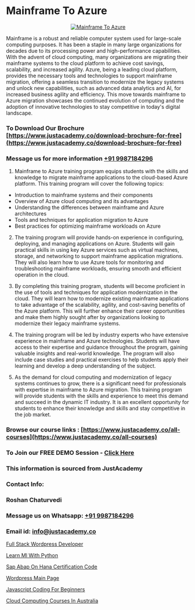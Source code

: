 # Mainframe To Azure

<p align="center">
  <a href="https://justacademy.co/course-detail/microsoft-azure-training">
    <img src="https://justacademy.co/storage2/course_image/1708336833_course_image.png" alt="Mainframe To Azure">
  </a>
</p>


Mainframe is a robust and reliable computer system used for large-scale computing purposes. It has been a staple in many large organizations for decades due to its processing power and high-performance capabilities. With the advent of cloud computing, many organizations are migrating their mainframe systems to the cloud platform to achieve cost savings, scalability, and increased agility. Azure, being a leading cloud platform, provides the necessary tools and technologies to support mainframe migration, offering a seamless transition to modernize the legacy systems and unlock new capabilities, such as advanced data analytics and AI, for increased business agility and efficiency. This move towards mainframe to Azure migration showcases the continued evolution of computing and the adoption of innovative technologies to stay competitive in today's digital landscape. 
### To Download Our Brochure [https://www.justacademy.co/download-brochure-for-free](https://www.justacademy.co/download-brochure-for-free)
### Message us for more information [+91 9987184296](https://api.whatsapp.com/send?phone=919987184296)
1) Mainframe to Azure training program equips students with the skills and knowledge to migrate mainframe applications to the cloud-based Azure platform.
This training program will cover the following topics:
- Introduction to mainframe systems and their components
- Overview of Azure cloud computing and its advantages
- Understanding the differences between mainframe and Azure architectures
- Tools and techniques for application migration to Azure
- Best practices for optimizing mainframe workloads on Azure

2) The training program will provide hands-on experience in configuring, deploying, and managing applications on Azure.
Students will gain practical skills in using key Azure services such as virtual machines, storage, and networking to support mainframe application migrations.
They will also learn how to use Azure tools for monitoring and troubleshooting mainframe workloads, ensuring smooth and efficient operation in the cloud.

3) By completing this training program, students will become proficient in the use of tools and techniques for application modernization in the cloud.
They will learn how to modernize existing mainframe applications to take advantage of the scalability, agility, and cost-saving benefits of the Azure platform.
This will further enhance their career opportunities and make them highly sought after by organizations looking to modernize their legacy mainframe systems.

4) The training program will be led by industry experts who have extensive experience in mainframe and Azure technologies.
Students will have access to their expertise and guidance throughout the program, gaining valuable insights and real-world knowledge.
The program will also include case studies and practical exercises to help students apply their learning and develop a deep understanding of the subject.

5) As the demand for cloud computing and modernization of legacy systems continues to grow, there is a significant need for professionals with expertise in mainframe to Azure migration.
This training program will provide students with the skills and experience to meet this demand and succeed in the dynamic IT industry.
It is an excellent opportunity for students to enhance their knowledge and skills and stay competitive in the job market.

### Browse our course links : [https://www.justacademy.co/all-courses](https://www.justacademy.co/all-courses) 
### To Join our FREE DEMO Session - [Click Here](https://www.justacademy.co/register-for-course-demo)


### This information is sourced from JustAcademy
### Contact Info:
### Roshan Chaturvedi
### Message us on Whatsapp: [+91 9987184296](https://api.whatsapp.com/send?phone=919987184296)
### Email id: [info@justacademy.co](mailto:info@justacademy.co)
                
[Full Stack Wordpress Developer](https://www.linkedin.com/pulse/full-stack-wordpress-developer-justacademy-pune-rdt4f/)

[Learn Ml With Python](https://www.linkedin.com/pulse/learn-ml-python-justacademy-coventry-abf4e?trackingId=iJ3ZJOtMjXxvofZw%2Bs%2FFZQ%3D%3D&lipi=urn%3Ali%3Apage%3Ad_flagship3_company_admin%3BJZ1BlOL5QLWznvJO1ReiaA%3D%3D)

[Sap Abap On Hana Certification Code](https://medium.com/@mahi3106/sap-abap-on-hana-certification-code-8a5393eaee15)

[Wordpress Main Page](https://medium.com/@AkashSingh2052/wordpress-main-page-0a242a9ba689)

[Javascript Coding For Beginners](https://justacademyin.github.io/Articles/Javascript-Coding-For-Beginners)

[Cloud Computing Courses In Australia](https://justacademyin.github.io/justacademy/cloud-computing-courses-in-australia)

